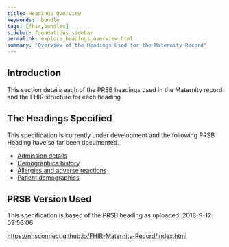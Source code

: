 ```yaml
---
title: Headings Overview
keywords:  bundle
tags: [fhir,bundles]
sidebar: foundations_sidebar
permalink: explore_headings_overview.html
summary: "Overview of the Headings Used for the Maternity Record"
---
```


## Introduction ##

This section details each of the PRSB headings used in the Maternity record and the FHIR structure for each heading.

## The Headings Specified ##

This specification is currently under development and the following PRSB Heading have so far been documented.
- [Admission details](explore_admission_details.html)
- [Demographics history](explore_demographics_history.html)
- [Allergies and adverse reactions](explore_allergies_and_adverse_reactions.html)
- [Patient demographics](explore_patient_demographics.html) 

## PRSB Version Used ##

This specification is based of the PRSB heading as uploaded: 2018-9-12 09:56:06

https://nhsconnect.github.io/FHIR-Maternity-Record/index.html
